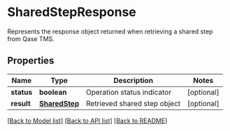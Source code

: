 # SharedStepResponse

Represents the response object returned when retrieving a shared step from Qase TMS.

## Properties

Name | Type | Description | Notes
------------ | ------------- | ------------- | -------------
**status** | **boolean** | Operation status indicator | [optional]
**result** | [**SharedStep**](SharedStep.md) | Retrieved shared step object | [optional]

[[Back to Model list]](../README.md#documentation-for-models) [[Back to API list]](../README.md#documentation-for-api-endpoints) [[Back to README]](../README.md)
